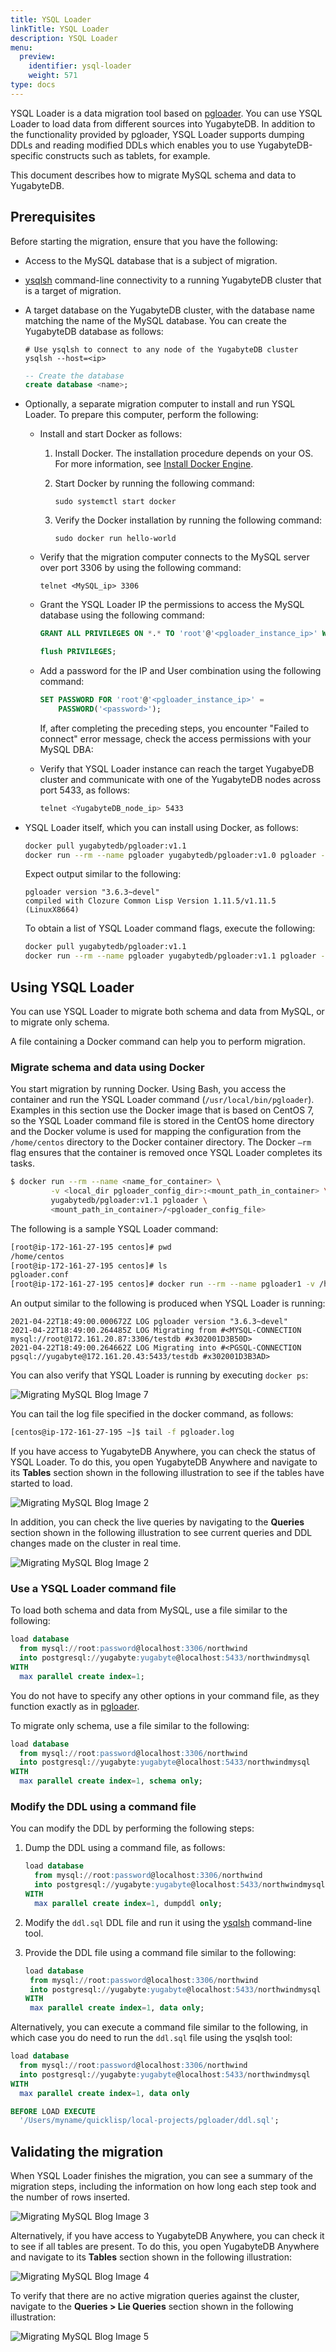 ```yaml
---
title: YSQL Loader
linkTitle: YSQL Loader
description: YSQL Loader
menu:
  preview:
    identifier: ysql-loader
    weight: 571
type: docs
---
```


YSQL Loader is a data migration tool based on [pgloader](https://pgloader.readthedocs.io/en/latest/intro.html). You can use YSQL Loader to load data from different sources into YugabyteDB. In addition to the functionality provided by pgloader, YSQL Loader supports dumping DDLs and reading modified DDLs which enables you to use YugabyteDB-specific constructs such as tablets, for example.

This document describes how to migrate MySQL schema and data to YugabyteDB.

## Prerequisites

Before starting the migration, ensure that you have the following:

- Access to the MySQL database that is a subject of migration.

- [ysqlsh](/preview/admin/ysqlsh/) command-line connectivity to a running YugabyteDB cluster that is a target of migration.

- A target database on the YugabyteDB cluster, with the database name matching the name of the MySQL database. You can create the YugabyteDB database as follows:

  ```shell
  # Use ysqlsh to connect to any node of the YugabyteDB cluster
  ysqlsh --host=<ip>
  ```

  ```sql
  -- Create the database
  create database <name>;
  ```

- Optionally, a separate migration computer to install and run YSQL Loader. To prepare this computer, perform the following:

  - Install and start Docker as follows:

    1. Install Docker. The installation procedure depends on your OS. For more information, see [Install Docker Engine](https://docs.docker.com/engine/install/).

    2. Start Docker by running the following command:

        ```shell
        sudo systemctl start docker
        ```

    3. Verify the Docker installation by running the following command:

        ```shell
        sudo docker run hello-world
        ```

  - Verify that the migration computer connects to the MySQL server over port 3306 by using the following command:

    ```shell
    telnet <MySQL_ip> 3306
    ```

  - Grant the YSQL Loader IP the permissions to access the MySQL database using the following command:

    ```sql
    GRANT ALL PRIVILEGES ON *.* TO 'root'@'<pgloader_instance_ip>' WITH GRANT OPTION;

    flush PRIVILEGES;
    ```

  - Add a password for the IP and User combination using the following command:

    ```sql
    SET PASSWORD FOR 'root'@'<pgloader_instance_ip>' =
        PASSWORD('<password>');
    ```

    If, after completing the preceding steps, you encounter "Failed to connect" error message, check the access permissions with your MySQL DBA:

  - Verify that YSQL Loader instance can reach the target YugabyeDB cluster and communicate with one of the YugabyteDB nodes across port 5433, as follows:

    ```sh
    telnet <YugabyteDB_node_ip> 5433
    ```

- YSQL Loader itself, which you can install using Docker, as follows:

  ```sh
  docker pull yugabytedb/pgloader:v1.1
  docker run --rm --name pgloader yugabytedb/pgloader:v1.0 pgloader --version
  ```

  Expect output similar to the following:

  ```output
  pgloader version "3.6.3~devel"
  compiled with Clozure Common Lisp Version 1.11.5/v1.11.5
  (LinuxX8664)
  ```

  To obtain a list of YSQL Loader command flags, execute the following:

  ```sh
  docker pull yugabytedb/pgloader:v1.1
  docker run --rm --name pgloader yugabytedb/pgloader:v1.1 pgloader --help
  ```

## Using YSQL Loader

You can use YSQL Loader to migrate both schema and data from MySQL, or to migrate only schema.

A file containing a Docker command can help you to perform migration. <!-- For more information, see -->

### Migrate schema and data using Docker

You start migration by running Docker. Using Bash, you access the container and run the YSQL Loader command (`/usr/local/bin/pgloader`). Examples in this section use the Docker image that is based on CentOS 7, so the YSQL Loader command file is stored in the CentOS home directory and the Docker volume is used for mapping the configuration from the `/home/centos` directory to the Docker container directory. The Docker `–rm` flag ensures that the container is removed once YSQL Loader completes its tasks.

```sh
$ docker run --rm --name <name_for_container> \
         -v <local_dir pgloader_config_dir>:<mount_path_in_container> \
         yugabytedb/pgloader:v1.1 pgloader \
         <mount_path_in_container>/<pgloader_config_file>
```

The following is a sample YSQL Loader command:

```nocopy.sh
[root@ip-172-161-27-195 centos]# pwd
/home/centos
[root@ip-172-161-27-195 centos]# ls
pgloader.conf
[root@ip-172-161-27-195 centos]# docker run --rm --name pgloader1 -v /home/centos:/tmp yugabytedb/pgloader:v1.1 pgloader -v -L /tmp/pgloader.log /tmp/pgloader.conf
```

An output similar to the following is produced when YSQL Loader is running:

```output
2021-04-22T18:49:00.000672Z LOG pgloader version "3.6.3~devel"
2021-04-22T18:49:00.264485Z LOG Migrating from #<MYSQL-CONNECTION mysql://root@172.161.20.87:3306/testdb #x302001D3B50D>
2021-04-22T18:49:00.264662Z LOG Migrating into #<PGSQL-CONNECTION
pgsql://yugabyte@172.161.20.43:5433/testdb #x302001D3B3AD>
```

You can also verify that YSQL Loader is running by executing `docker ps`:

![Migrating MySQL Blog Image 7](/images/ee/migrating-mysql-1.png)

You can tail the log file specified in the docker command, as follows:

```sh
[centos@ip-172-161-27-195 ~]$ tail -f pgloader.log
```

If you have access to YugabyteDB Anywhere, you can check the status of YSQL Loader. To do this, you open YugabyteDB Anywhere and navigate to its **Tables** section shown in the following illustration to see if the tables have started to load.

![Migrating MySQL Blog Image 2](/images/ee/migrating-mysql-2.png)

In addition, you can check the live queries by navigating to the **Queries** section shown in the following illustration to see current queries and DDL changes made on the cluster in real time.

![Migrating MySQL Blog Image 2](https://blog.yugabyte.com/wp-content/uploads/2021/06/Migrating-MySQL-Blog-Image-2.png)

### Use a YSQL Loader command file

To load both schema and data from MySQL, use a file similar to the following:

```sql
load database
  from mysql://root:password@localhost:3306/northwind
  into postgresql://yugabyte:yugabyte@localhost:5433/northwindmysql
WITH
  max parallel create index=1;
```

You do not have to specify any other options in your command file, as they function exactly as in [pgloader](https://pgloader.readthedocs.io/en/latest/intro.html).

To migrate only schema, use a file similar to the following:

```sql
load database
  from mysql://root:password@localhost:3306/northwind
  into postgresql://yugabyte:yugabyte@localhost:5433/northwindmysql
WITH
  max parallel create index=1, schema only;
```

### Modify the DDL using a command file

You can modify the DDL by performing the following steps:

1. Dump the DDL using a command file, as follows:

   ```sql
   load database
     from mysql://root:password@localhost:3306/northwind
     into postgresql://yugabyte:yugabyte@localhost:5433/northwindmysql
   WITH
     max parallel create index=1, dumpddl only;
   ```

1. Modify the `ddl.sql` DDL file and run it using the [ysqlsh](/preview/admin/ysqlsh/) command-line tool.

1. Provide the DDL file using a command file similar to the following:

   ```sql
   load database
    from mysql://root:password@localhost:3306/northwind
    into postgresql://yugabyte:yugabyte@localhost:5433/northwindmysql
   WITH
    max parallel create index=1, data only;
   ```

Alternatively, you can execute a command file similar to the following, in which case you do need to run the `ddl.sql` file using the ysqlsh tool:

```sql
load database
  from mysql://root:password@localhost:3306/northwind
  into postgresql://yugabyte:yugabyte@localhost:5433/northwindmysql
WITH
  max parallel create index=1, data only

BEFORE LOAD EXECUTE
  '/Users/myname/quicklisp/local-projects/pgloader/ddl.sql';
```

## Validating the migration

When YSQL Loader finishes the migration, you can see a summary of the migration steps, including the information on how long each step took and the number of rows inserted.

![Migrating MySQL Blog Image 3](/images/ee/migrating-mysql-3.png)

Alternatively, if you have access to YugabyteDB Anywhere, you can check it to see if all tables are present. To do this, you open YugabyteDB Anywhere and navigate to its **Tables** section shown in the following illustration:

![Migrating MySQL Blog Image 4](/images/ee/migrating-mysql-4.png)

To verify that there are no active migration queries against the cluster, navigate to the **Queries > Lie Queries** section shown in the following illustration:

![Migrating MySQL Blog Image 5](/images/ee/migrating-mysql-5.png)
